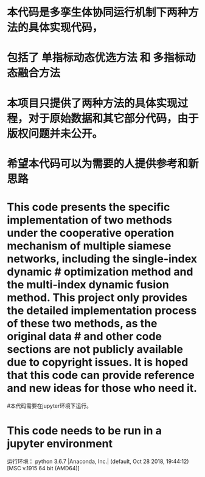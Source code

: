 # 本代码是多孪生体协同运行机制下两种方法的具体实现代码，
# 包括了  单指标动态优选方法 和 多指标动态融合方法
# 本项目只提供了两种方法的具体实现过程，对于原始数据和其它部分代码，由于版权问题并未公开。
# 希望本代码可以为需要的人提供参考和新思路

# This code presents the specific implementation of two methods under the cooperative operation mechanism of multiple siamese networks, including the single-index dynamic # optimization method and the multi-index dynamic fusion method. This project only provides the detailed implementation process of these two methods, as the original data # and other code sections are not publicly available due to copyright issues. It is hoped that this code can provide reference and new ideas for those who need it.


#本代码需要在jupyter环境下运行。
# This code needs to be run in a jupyter environment

运行环境：
python 3.6.7 |Anaconda, Inc.| (default, Oct 28 2018, 19:44:12) [MSC v.1915 64 bit (AMD64)]
